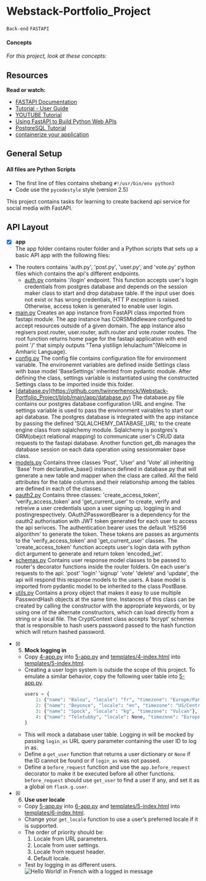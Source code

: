 # Webstack-Portfolio_Project

`Back-end` `FASTAPI`

#### Concepts

_For this project, look at these concepts:_

## Resources

**Read or watch:**

* [FASTAPI Documentation](https://fastapi.tiangolo.com)
* [Tutorial - User Guide](https://fastapi.tiangolo.com/tutorial/)
* [YOUTUBE Tutorial](https://www.youtube.com/watch?v=0sOvCWFmrtA&ab_channel=freeCodeCamp.org)
* [Using FastAPI to Build Python Web APIs](https://realpython.com/fastapi-python-web-apis/)
* [PostgreSQL Tutorial](https://www.postgresqltutorial.com/)
* [containerize your application](https://docs.docker.com/get-started/)

## General Setup

#### All files are Python Scripts

* The first line of files contains shebang `#!/usr/bin/env python3`
* Code use the `pycodestyle` style (version 2.5)

This project contains tasks for learning to create backend api service for social media with FastAPI.

## API Layout

+ [x]  **app**<br/> The app folder contains router folder and a Python scripts that sets up a basic API app with the following files:
  + The routers contains 'auth.py', 'post.py', 'user.py', and 'vote.py' python files which contains the api's different endpoints.
    + [auth.py](https://github.com/twinnerhenock/Webstack-Portfolio_Project/blob/main/app/routers/auth.py) contains '/login' endpoint. This function accepts user's login credentials from postgres database and depends on the		 		session maker class to start and drop database table. If the input user does not exist or has wrong credentials, HTT			      P exception is raised. Otherwise, access token is generated to enable user login.
  + [main.py](https://github.com/twinnerhenock/Webstack-Portfolio_Project/blob/main/app/main.py) Creates an app instance from FastAPI class imported from fastapi module. The app instance has CORSMiddleware configured to accept resources outside of a given domain. The app instance also regisers post.router, user.router, auth.router and vote.router routes. The root function returns home page for the fastapi application with end point '/' that simply outputs "Tena yistilign lehulachum"(Welcome in Amharic Language).
  + [config.py](https://github.com/twinnerhenock/Webstack-Portfolio_Project/blob/main/app/config.py) The config file contains configuration file for environment variable. The environemnt variables are defined inside Settings class with base model 'BaseSettings' inherited from pydantic module. After defining the class, settings variable is instantiated using the constructed Settings class to be imported inside this folder.
  + [[database.py](database.py)](https://github.com/twinnerhenock/Webstack-Portfolio_Project/blob/main/app/database.py) The database.py file contains our postgres database configuration URL and engine. The settings variable is used to pass the environment vairables to start our api database. The postgres database is integrated with the app instance by passing the defined 'SQLALCHEMY_DATABASE_URL' to the create engine class from sqlalchemy module. Sqlalchemy is postgres's ORM(obejct relational mapping) to communicate user's CRUD data requests to the fastapi database. Another function get_db manages the database session on each data operation using sessionmaker base class.
  + [models.py](models.py) Contains three classes 'Post', 'User' and 'Vote' all inheriting 'Base' from declarative_base() instance defined in database.py that will generate a new table and mapper when the class are called. All the field attributes for the table columns and their relationship among the tables are defined in each of the classes.
  + [oauth2.py](oauth2.py) Contains three classes: 'create_access_token', 'verify_access_token' and 'get_current_user' to create, verify and retreive a user credentials upon a user signing up, loggiing in and postingrespectively. OAuth2PasswordBearer is a dependency for the oauth2 authorisation with JWT token generated for each user to access the api serivces. The authentication bearer uses the default 'HS256 algorithm' to generate the token. These tokens are passes as arguments to the 'verify_access_token' and 'get_current_user' classes. The 'create_access_token' function accepts user's login data with python dict argument to generate and return token 'encoded_jwt'.
  + [schemas.py](schemas.py) Contains user response model classes to be passed to router's decorator functions inside the router folders. On each user's requests to the api: 'post' 'login' 'signup' 'vote' 'delete' and 'update', the api will respond this response models to the users. A base model is imported from pydantic model to be inherited to the class PostBase. 
  + [utils.py](utils.py) Contains a proxy object that makes it easy to use multiple PasswordHash objects at the same time. Instances of this class can be created by calling the constructor with the appropriate keywords, or by using one of the alternate constructors, which can load directly from a string or a local file. The CryptContext class accepts 'bcrypt' schemes that is responsible to hash users password passed to the hash function which will return hashed password.
       
+ [x] 5. **Mock logging in**
  + Copy [4-app.py](4-app.py) into [5-app.py](5-app.py) and [templates/4-index.html](templates/4-index.html) into [templates/5-index.html](templates/5-index.html).
  + Creating a user login system is outside the scope of this project. To emulate a similar behavior, copy the following user table into [5-app.py](5-app.py).
    ```python
    users = {
        1: {"name": "Balou", "locale": "fr", "timezone": "Europe/Paris"},
        2: {"name": "Beyonce", "locale": "en", "timezone": "US/Central"},
        3: {"name": "Spock", "locale": "kg", "timezone": "Vulcan"},
        4: {"name": "Teletubby", "locale": None, "timezone": "Europe/London"},
    }
    ```
  + This will mock a database user table. Logging in will be mocked by passing `login_as` URL query parameter containing the user ID to log in as.
  + Define a `get_user` function that returns a user dictionary or `None` if the ID cannot be found or if `login_as` was not passed.
  + Define a `before_request` function and use the `app.before_request` decorator to make it be executed before all other functions. `before_request` should use `get_user` to find a user if any, and set it as a global on `flask.g.user`.
  

+ [x] 6. **Use user locale**
  + Copy [5-app.py](5-app.py) into [6-app.py](6-app.py) and [templates/5-index.html](templates/5-index.html) into [templates/6-index.html](templates/6-index.html).
  + Change your `get_locale` function to use a user’s preferred locale if it is supported.
  + The order of priority should be:
    1. Locale from URL parameters.
    2. Locale from user settings.
    3. Locale from request header.
    4. Default locale.
  + Test by logging in as different users.<br/>
    ![Hello World! in French with a logged in message](assets/task_6_1.png)
